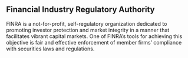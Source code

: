 ## Financial Industry Regulatory Authority

FINRA is a not-for-profit, self-regulatory organization dedicated to promoting investor protection and market integrity in a manner that facilitates vibrant capital markets. One of FINRA’s tools for achieving this objective is fair and effective enforcement of member firms’ compliance with securities laws and regulations.